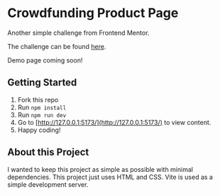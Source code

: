 # Crowdfunding Product Page

Another simple challenge from Frontend Mentor.

The challenge can be found [here](https://www.frontendmentor.io/challenges/nft-preview-card-component-SbdUL_w0U).

Demo page coming soon!

## Getting Started

1. Fork this repo
2. Run `npm install`
3. Run `npm run dev`
4. Go to [http://127.0.0.1:5173/](http://127.0.0.1:5173/) to view content.
5. Happy coding!

## About this Project

I wanted to keep this project as simple as possible with minimal dependencies. This project just uses HTML and CSS. Vite is used as a simple development server.
